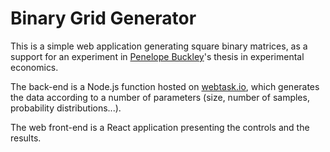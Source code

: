 # Binary Grid Generator

This is a simple web application generating square binary matrices, as a support
for an experiment in [Penelope Buckley](https://penelopebuckley.com)'s thesis in experimental economics.

The back-end is a Node.js function hosted on [webtask.io](https://webtask.io),
which generates the data according to a number of parameters
(size, number of samples, probability distributions...).

The web front-end is a React application presenting the controls and the results.
